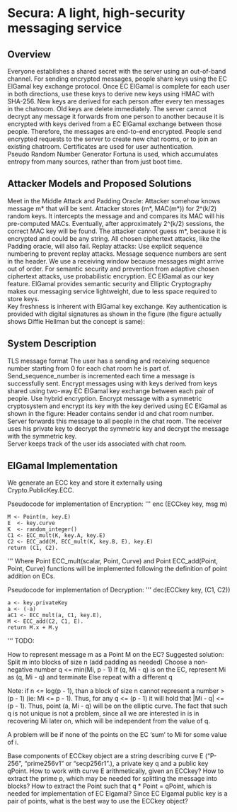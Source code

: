 # Secura: A light, high-security messaging service 
## Overview
Everyone establishes a shared secret with the server using an out-of-band channel. 
For sending encrypted messages, people share keys using the EC ElGamal key exchange protocol. 
Once EC ElGamal is complete for each user in both directions, use these keys to derive new keys using HMAC with SHA-256. New keys are derived for each person after every ten messages in the chatroom. Old keys are delete immediately. 
The server cannot decrypt any message it forwards from one person to another because it is encrypted with keys derived from a EC ElGamal exchange between those people. Therefore, the messages are end-to-end encrypted. 
People send encrypted requests to the server to create new chat rooms, or to join an existing chatroom.
Certificates are used for user authentication.  
Pseudo Random Number Generator Fortuna is used, which accumulates entropy from many sources, rather than from just boot time. 

## Attacker Models and Proposed Solutions 
Meet in the Middle Attack and Padding Oracle: Attacker somehow knows message m* that will be sent. Attacker stores (m*, MAC(m*)) for 2^(k/2) random keys. It intercepts the message and and compares its MAC will his pre-computed MACs. Eventually, after approximately 2^(k/2) sessions, the correct MAC key will be found. The attacker cannot guess m*, because it is encrypted and could be any string. All chosen ciphertext attacks, like the Padding oracle, will also fail. 
Replay attacks: Use explicit sequence numbering to prevent replay attacks. Message sequence numbers are sent in the header. We use a receiving window because messages might arrive out of order. 
For semantic security and prevention from adaptive chosen ciphertext attacks, use probabilistic encryption. 
EC ElGamal as our key feature. ElGamal provides semantic security and Elliptic Cryptography makes our messaging service lightweight, due to less space required to store keys.  
Key freshness is inherent with ElGamal key exchange. Key authentication is provided with digital signatures as shown in the figure (the figure actually shows Diffie Hellman but the concept is same):
 

## System Description
TLS message format
The user has a sending and receiving sequence number starting from 0 for each chat room he is part of.
Send_sequence_number is incremented each time a message is successfully sent. 
Encrypt messages using with keys derived from keys shared using two-way EC ElGamal key exchange between each pair of people. 
Use hybrid encryption. Encrypt message with a symmetric cryptosystem and encrypt its key with the key derived using EC ElGamal as shown in the figure: 
Header contains sender id and chat room number. Server forwards this message to all people in the chat room. The receiver uses his private key to decrypt the symmetric key and decrypt the message with the symmetric key.  
Server keeps track of the user ids associated with chat room.

## ElGamal Implementation
We generate an ECC key and store it externally using Crypto.PublicKey.ECC.

Pseudocode for implementation of Encryption:
'''
enc (ECCkey key, msg m)

	M <- Point(m, key.E)
	E  <- key.curve
	K  <- random_integer()
	C1 <- ECC_mult(K, key.A, key.E) 
	C2 <- ECC_add(M, ECC_mult(K, key.B, E), key.E)
	return (C1, C2).
'''
Where Point ECC_mult(scalar, Point, Curve) and Point ECC_add(Point, Point, Curve) functions will be implemented following the definition of point addition on ECs.

Pseudocode for implementation of Decryption:
'''
dec(ECCkey key, (C1, C2))

	a <- key.privateKey
	a <- (-a)
	aC1 <- ECC_mult(a, C1, key.E),
	M <- ECC_add(C2, C1, E).
	return M.x + M.y
'''
TODO:

How to represent message m as a Point M on the EC?
Suggested solution:
Split m into blocks of size n (add padding as needed)
Choose a non-negative number q <= min(Mi, p - 1)
If (q, Mi - q) is on the EC, represent Mi as (q, Mi - q) and terminate
Else repeat with a different q

Note: if n <= log(p - 1), than a block of size n cannot represent a number > (p - 1) (ie: Mi <= p - 1). Thus, for any q <= (p - 1) it will hold that |Mi - q| <= (p - 1). Thus, point (a, Mi - q) will be on the elliptic curve. The fact that such q is not unique is not a problem, since all we are interested in is in recovering Mi later on, which will be independent from the value of q.

A problem will be if none of the points on the EC ‘sum’ to Mi for some value of i.

Base components of ECCkey object are a string describing curve E (“P-256”, “prime256v1” or “secp256r1”.), a private key q and a public key qPoint.
How to work with curve E arithmetically, given an ECCkey?
How to extract the prime p, which may be needed for splitting the message into blocks?
How to extract the Point such that q * Point = qPoint, which is needed for implementation of EC Elgamal?
Since EC Elgamal public key is a pair of points, what is the best way to use the ECCkey object?
